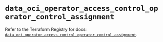 # `data_oci_operator_access_control_operator_control_assignment`

Refer to the Terraform Registry for docs: [`data_oci_operator_access_control_operator_control_assignment`](https://registry.terraform.io/providers/oracle/oci/7.19.0/docs/data-sources/operator_access_control_operator_control_assignment).

